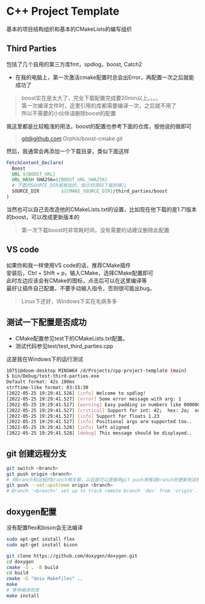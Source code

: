 # C++ Project Template
基本的项目结构组织和基本的CMakeLists的编写组织

## Third Parties
包括了几个自用的第三方库fmt，spdlog，boost, Catch2<br/>
- 在我的电脑上，第一次激活cmake配置时总会出Error，再配置一次之后就能成功了

> boost实在是太大了，完全下载配置完成要20min以上。。。。<br/>
> 第一次编译文件时，这里引用的库都需要编译一次，之后就不用了<br/>
> 所以不需要的小伙伴请删除boost的配置

我这里都是比较粗浅的用法，boost的配置也参考下面的仓库，按他说的做即可
> git@github.com:Orphis/boost-cmake.git

然后，我通常会再添加一个下载目录，类似下面这样

```cmake
FetchContent_Declare(
  Boost
  URL ${BOOST_URL}
  URL_HASH SHA256=${BOOST_URL_SHA256}
  # 下面的SOURCE_DIR是我加的，指示将源码下载到哪儿
  SOURCE_DIR        ${CMAKE_SOURCE_DIR}/third_parties/boost
)
```

当然也可以自己去改造他的CMakeLists.txt的设置，比如现在他下载的是1.71版本的boost，可以改成更新版本的
> 第一次下载boost时非常耗时间，没有需要的话建议删除此配置

## VS code
如果你和我一样使用VS code的话，推荐CMake插件<br/>
安装后，Ctrl + Shift + p，输入CMake，选择CMake配置即可<br/>
此时左边应该会有CMake的图标，点击后可以在这里编译等<br/>
最好让插件自己配置，不要手动输入指令，否则很可能出bug。
> Linux下还好，Windows下实在毛病多多

## 测试一下配置是否成功
- CMake配置参见test下的CMakeLists.txt配置。
- 测试代码参见test/test_third_parties.cpp<br/>

这是我在Windows下的运行测试
```bash
10751@doom-desktop MINGW64 /d/Projects/cpp-project-template (main)
$ bin/Debug/test-third-parties.exe
Default format: 42s 100ms
strftime-like format: 03:15:30
[2022-05-25 19:29:41.526] [info] Welcome to spdlog!
[2022-05-25 19:29:41.527] [error] Some error message with arg: 1
[2022-05-25 19:29:41.527] [warning] Easy padding in numbers like 00000012
[2022-05-25 19:29:41.527] [critical] Support for int: 42;  hex: 2a;  oct: 52; bin: 101010
[2022-05-25 19:29:41.527] [info] Support for floats 1.23
[2022-05-25 19:29:41.527] [info] Positional args are supported too..
[2022-05-25 19:29:41.528] [info] left aligned
[2022-05-25 19:29:41.528] [debug] This message should be displayed..
```

## git 创建远程分支
```bash
git switch <branch>
git push origin <branch>
# 将branch和远程的branch相关联，以后就可以直接用git push来推送branch的更新到远程了
git push --set-upstream origin <branch>
# Branch '<branch>' set up to track remote branch 'dev' from 'origin'.
```


## doxygen配置
没有配置flex和bison会无法编译

```bash
sudo apt-get install flex
sudo apt-get install bison

git clone https://github.com/doxygen/doxygen.git
cd doxygen
cmake -S . -B build
cd build
cmake -G "Unix Makefiles" ..
make
# 等待编译完成
make install
```